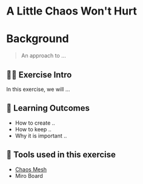 # A Little Chaos Won't Hurt

# Background
> An approach to ...
## 👨‍🍳 Exercise Intro
In this exercise, we will ...

## 🔮 Learning Outcomes
- How to create ..
- How to keep ..
- Why it is important ..

## 🔨 Tools used in this exercise
- [Chaos Mesh](https://chaos-mesh.org/)
- Miro Board
